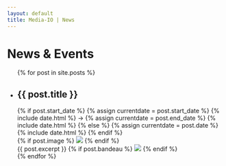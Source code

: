 ```yaml
---
layout: default
title: Media-IO | News
---
```


# News & Events

<ul class="posts">
  {% for post in site.posts %}
    <li class="post">
      <h2>
        {{ post.title }}
      </h2>
      <div class=date>
        {% if post.start_date %}
          {% assign currentdate = post.start_date %}
          {% include date.html %}
          &#8594;
          {% assign currentdate = post.end_date %}
          {% include date.html %}
        {% else %}
          {% assign currentdate = post.date %}
          {% include date.html %}
        {% endif %}
      </div>
      {% if post.image %}
        <span class="post-image left">
          <img src="/assets/images/{{post.image}}" />
        </span>
      {% endif %}
      <div class="post-content">
        {{ post.excerpt }}
        {% if post.bandeau %}
          <span class="post-image bandeau">
            <img src="/assets/images/{{post.bandeau}}" />
          </span>
        {% endif %}
      </div>
    </li>
  {% endfor %}
</ul>

